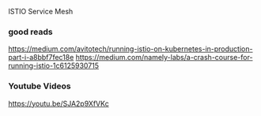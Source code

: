 ISTIO Service Mesh

### good reads

https://medium.com/avitotech/running-istio-on-kubernetes-in-production-part-i-a8bbf7fec18e
https://medium.com/namely-labs/a-crash-course-for-running-istio-1c6125930715

### Youtube Videos
https://youtu.be/SJA2p9XfVKc
